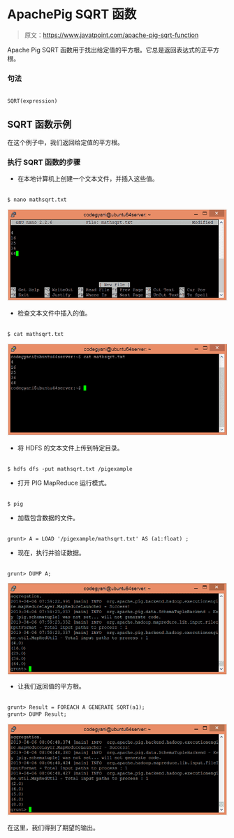 # ApachePig SQRT 函数

> 原文：<https://www.javatpoint.com/apache-pig-sqrt-function>

Apache Pig SQRT 函数用于找出给定值的平方根。它总是返回表达式的正平方根。

### 句法

```

SQRT(expression)

```

## SQRT 函数示例

在这个例子中，我们返回给定值的平方根。

### 执行 SQRT 函数的步骤

*   在本地计算机上创建一个文本文件，并插入这些值。

```

$ nano mathsqrt.txt

```

![Apache Pig SQRT Function](img/12f776c1c1022111d995f8cf865d4223.png)

*   检查文本文件中插入的值。

```

$ cat mathsqrt.txt

```

![Apache Pig SQRT Function](img/d96770ba89c8fdbbbf0a4d068cbaff8f.png)

*   将 HDFS 的文本文件上传到特定目录。

```

$ hdfs dfs -put mathsqrt.txt /pigexample

```

*   打开 PIG MapReduce 运行模式。

```

$ pig

```

*   加载包含数据的文件。

```

grunt> A = LOAD '/pigexample/mathsqrt.txt' AS (a1:float) ;

```

*   现在，执行并验证数据。

```

grunt> DUMP A;

```

![Apache Pig SQRT Function](img/8e40d8611c4e40e4809ed6cf6b1a58ac.png)

*   让我们返回值的平方根。

```

grunt> Result = FOREACH A GENERATE SQRT(a1);
grunt> DUMP Result;

```

![Apache Pig SQRT Function](img/e06b2a59a3f4b2c3e3ff0042c042302f.png)

在这里，我们得到了期望的输出。